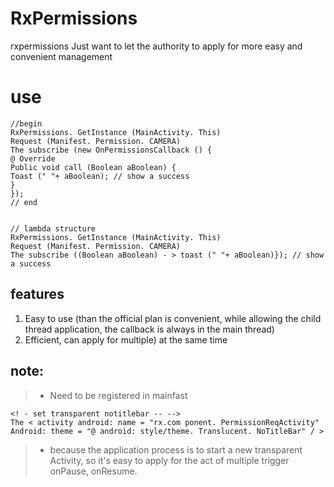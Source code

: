 # RxPermissions
rxpermissions
Just want to let the authority to apply for more easy and convenient management
# use
```
//begin
RxPermissions. GetInstance (MainActivity. This)
Request (Manifest. Permission. CAMERA)
The subscribe (new OnPermissionsCallback () {
@ Override
Public void call (Boolean aBoolean) {
Toast (" "+ aBoolean); // show a success
}
});
// end


// lambda structure
RxPermissions. GetInstance (MainActivity. This)
Request (Manifest. Permission. CAMERA)
The subscribe ((Boolean aBoolean) - > toast (" "+ aBoolean)}); // show a success
```

## features

1. Easy to use (than the official plan is convenient, while allowing the child thread application, the callback is always in the main thread)
2. Efficient, can apply for multiple) at the same time
## note:
> - Need to be registered in mainfast  

```
<! - set transparent notitlebar -- -->
The < activity android: name = "rx.com ponent. PermissionReqActivity"
Android: theme = "@ android: style/theme. Translucent. NoTitleBar" / >
```

> - because the application process is to start a new transparent Activity, so it's easy to apply for the act of multiple trigger onPause, onResume.